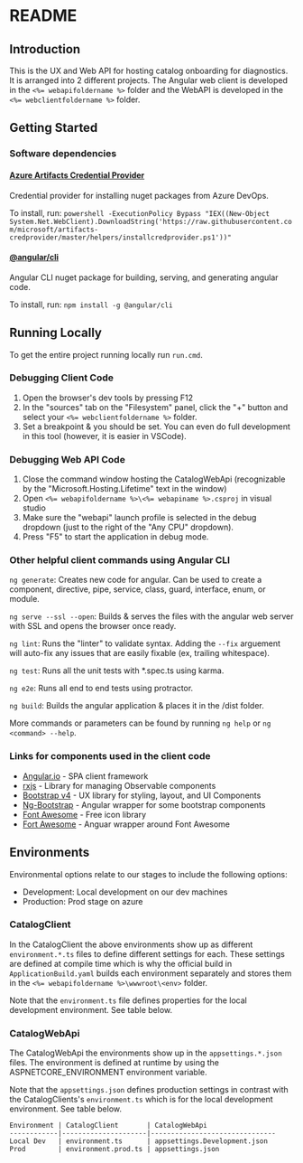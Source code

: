 # README

## Introduction

This is the UX and Web API for hosting catalog onboarding for diagnostics. It is arranged into 2 different projects. The Angular web client is developed in the `<%= webapifoldername %>` folder and the WebAPI is developed in the `<%= webclientfoldername %>` folder.

## Getting Started

### Software dependencies

#### [Azure Artifacts Credential Provider](https://github.com/microsoft/artifacts-credprovider#azure-artifacts-credential-provider)

Credential provider for installing nuget packages from Azure DevOps.

To install, run: `powershell -ExecutionPolicy Bypass "IEX((New-Object  System.Net.WebClient).DownloadString('https://raw.githubusercontent.com/microsoft/artifacts-credprovider/master/helpers/installcredprovider.ps1'))"`

#### [@angular/cli](https://cli.angular.io/)

Angular CLI nuget package for building, serving, and generating angular code. 

To install, run: `npm install -g @angular/cli`

## Running Locally

To get the entire project running locally run `run.cmd`.

### Debugging Client Code

1. Open the browser's dev tools by pressing F12
2. In the "sources" tab on the "Filesystem" panel, click the "+" button and select your `<%= webclientfoldername %>` folder.
3. Set a breakpoint & you should be set. You can even do full development in this tool (however, it is easier in VSCode).

### Debugging Web API Code

1. Close the command window hosting the CatalogWebApi (recognizable by the "Microsoft.Hosting.Lifetime" text in the window)
2. Open `<%= webapifoldername %>\<%= webapiname %>.csproj` in visual studio
3. Make sure the "webapi" launch profile is selected in the debug dropdown (just to the right of the "Any CPU" dropdown).
4. Press "F5" to start the application in debug mode.

### Other helpful client commands using Angular CLI

`ng generate`: Creates new code for angular. Can be used to create a component, directive, pipe, service, class, guard, interface, enum, or module.

`ng serve --ssl --open`: Builds & serves the files with the angular web server with SSL and opens the browser once ready.

`ng lint`: Runs the "linter" to validate syntax. Adding the `--fix` arguement will auto-fix any issues that are easily fixable (ex, trailing whitespace).

`ng test`: Runs all the unit tests with *.spec.ts using karma.

`ng e2e`: Runs all end to end tests using protractor.

`ng build`: Builds the angular application & places it in the /dist folder.

More commands or parameters can be found by running `ng help` or `ng <command> --help`.

### Links for components used in the client code

- [Angular.io](https://angular.io/docs) - SPA client framework
- [rxjs](https://rxjs-dev.firebaseapp.com/api/) - Library for managing Observable components
- [Bootstrap v4](https://getbootstrap.com/docs/4.5/getting-started/introduction/) - UX library for styling, layout, and UI Components
- [Ng-Bootstrap](https://ng-bootstrap.github.io/#/getting-started) - Angular wrapper for some bootstrap components
- [Font Awesome](https://fontawesome.com/icons?d=gallery&m=free) - Free icon library
- [Fort Awesome](https://fortawesome.com/sets/starter) - Anguar wrapper around Font Awesome

## Environments

Environmental options relate to our stages to include the following options:

- Development: Local development on our dev machines
- Production: Prod stage on azure

### CatalogClient

In the CatalogClient the above environments show up as different `environment.*.ts` files to define different settings for each. These settings are defined at compile time which is why the official build in `ApplicationBuild.yaml` builds each environment separately and stores them in the `<%= webapifoldername %>\wwwroot\<env>` folder.

Note that the `environment.ts` file defines properties for the local development environment. See table below.

### CatalogWebApi

The CatalogWebApi the environments show up in the `appsettings.*.json` files. The environment is defined at runtime by using the ASPNETCORE_ENVIRONMENT environment variable.

Note that the `appsettings.json` defines production settings in contrast with the CatalogClients's `environment.ts` which is for the local development environment. See table below.

```text
Environment | CatalogClient       | CatalogWebApi
------------|---------------------|-------------------------------
Local Dev   | environment.ts      | appsettings.Development.json
Prod        | environment.prod.ts | appsettings.json
```